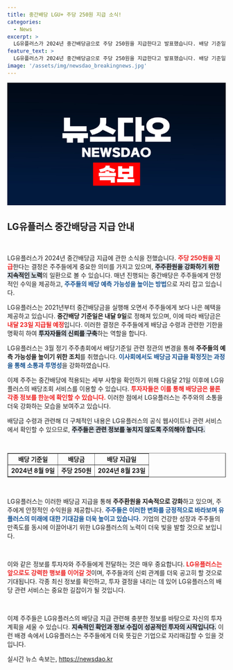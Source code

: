 ```yaml
---
title: 중간배당 LGU+ 주당 250원 지급 소식!
categories:
  - News
excerpt: >
  LG유플러스가 2024년 중간배당금으로 주당 250원을 지급한다고 발표했습니다. 배당 기준일은 8월 9일이며, 주주 환원을 강화하는 전략이 주목받고 있습니다. 자세한 사항은 다음달 21일 이후 확인 가능!
feature_text: >
  LG유플러스가 2024년 중간배당금으로 주당 250원을 지급한다고 발표했습니다. 배당 기준일은 8월 9일이며, 주주 환원을 강화하는 전략이 주목받고 있습니다. 자세한 사항은 다음달 21일 이후 확인 가능!
image: '/assets/img/newsdao_breakingnews.jpg'
---
```


<p><img src="/assets/img/newsdao_breakingnews.jpg" alt="koreaapp 속보" /></p>

<h2 data-ke-size="size26">LG유플러스 중간배당금 지급 안내</h2>

<p data-ke-size="size16">&nbsp;</p>

<p>LG유플러스가 2024년 중간배당금 지급에 관한 소식을 전했습니다. <b><span style="color: #ee2323;">주당 250원을 지급</span></b>한다는 결정은 주주들에게 중요한 의미를 가지고 있으며, <b><span style="background-color: #21538527;">주주환원을 강화하기 위한 지속적인 노력</span></b>의 일환으로 볼 수 있습니다. 매년 진행되는 중간배당은 주주들에게 안정적인 수익을 제공하고, <b><span style="color: #1a5490;">주주들의 배당 예측 가능성을 높이는 방법</span></b>으로 자리 잡고 있습니다.</p>

<p>LG유플러스는 2021년부터 중간배당금을 실행해 오면서 주주들에게 보다 나은 혜택을 제공하고 있습니다. <b>중간배당 기준일은 내달 9일</b>로 정해져 있으며, 이에 따라 배당금은 <b><span style="color: #ee2323;">내달 23일 지급될 예정</span></b>입니다. 이러한 결정은 주주들에게 배당금 수령과 관련한 기한을 명확히 하여 <b><span style="background-color: #21538527;">투자자들의 신뢰를 구축</span></b>하는 역할을 합니다.</p>

<p>LG유플러스는 3월 정기 주주총회에서 배당기준일 관련 정관의 변경을 통해 <b>주주들의 예측 가능성을 높이기 위한 조치</b>를 취했습니다. <b><span style="color: #1a5490;">이사회에서도 배당금 지급을 확정짓는 과정을 통해 소통과 투명성</span></b>을 강화하였습니다. </p>

<p>이제 주주는 중간배당에 적용되는 세부 사항을 확인하기 위해 다음달 21일 이후에 LG유플러스의 배당조회 서비스를 이용할 수 있습니다. <b><span style="color: #ee2323;">투자자들은 이를 통해 배당금은 물론 각종 정보를 한눈에 확인할 수 있습니다.</span></b> 이러한 점에서 LG유플러스는 주주와의 소통을 더욱 강화하는 모습을 보여주고 있습니다.</p>

<p>배당금 수령과 관련해 더 구체적인 내용은 LG유플러스의 공식 웹사이트나 관련 서비스에서 확인할 수 있으므로, <b><span style="background-color: #21538527;">주주들은 관련 정보를 놓치지 않도록 주의해야 합니다.</span></b> </p>

<p data-ke-size="size16">&nbsp;</p>

<table style="width: 100%; border-collapse: collapse;" border="1">
<tr>
<td style="text-align: center; height: 17px;"><b>배당 기준일</b></td>
<td style="text-align: center; height: 17px;"><b>배당금</b></td>
<td style="text-align: center; height: 17px;"><b>배당 지급일</b></td>
</tr>
<tr>
<td style="text-align: center; height: 17px;"><b>2024년 8월 9일</b></td>
<td style="text-align: center; height: 17px;"><b>주당 250원</b></td>
<td style="text-align: center; height: 17px;"><b>2024년 8월 23일</b></td>
</tr>
</table>

<p data-ke-size="size16">&nbsp;</p> 

<p>LG유플러스는 이러한 배당금 지급을 통해 <b>주주환원을 지속적으로 강화</b>하고 있으며, 주주에게 안정적인 수익원을 제공합니다. <b><span style="color: #1a5490;">주주들은 이러한 변화를 긍정적으로 바라보며 유플러스의 미래에 대한 기대감을 더욱 높이고 있습니다.</span></b> 기업의 건강한 성장과 주주들의 만족도를 동시에 이끌어내기 위한 LG유플러스의 노력이 더욱 빛을 발할 것으로 보입니다. </p>

<p data-ke-size="size16">&nbsp;</p> 

<p>이와 같은 정보를 투자자와 주주들에게 전달하는 것은 매우 중요합니다. <b><span style="color: #ee2323;">LG유플러스는 앞으로도 강력한 행보를 이어갈 것</span></b>이며, 주주들과의 신뢰 관계를 더욱 공고히 할 것으로 기대됩니다. 각종 최신 정보를 확인하고, 투자 결정을 내리는 데 있어 LG유플러스의 배당 관련 서비스는 중요한 길잡이가 될 것입니다. </p>

<p data-ke-size="size16">&nbsp;</p> 

<p>이제 주주들은 LG유플러스의 배당금 지급 관련해 충분한 정보를 바탕으로 자신의 투자 계획을 세울 수 있습니다. <b><span style="background-color: #21538527;">지속적인 확인과 정보 수집이 성공적인 투자의 시작입니다.</span></b> 이런 배경 속에서 LG유플러스는 주주들에게 더욱 뜻깊은 기업으로 자리매김할 수 있을 것입니다.</p>
실시간 뉴스 속보는, <a href="https://newsdao.kr" rel="dofollow">https://newsdao.kr</a>


